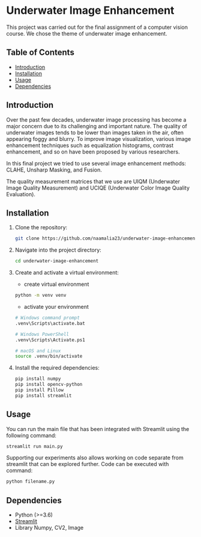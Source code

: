 # Underwater Image Enhancement

This project was carried out for the final assignment of a computer vision course. We chose the theme of underwater image enhancement.

## Table of Contents

- [Introduction](#introduction)
- [Installation](#installation)
- [Usage](#usage)
- [Dependencies](#dependencies)

## Introduction

Over the past few decades, underwater image processing has become a major concern due to its challenging and important nature. The quality of underwater images tends to be lower than images taken in the air, often appearing foggy and blurry. To improve image visualization, various image enhancement techniques such as equalization
histograms, contrast enhancement, and so on have been proposed by various researchers.

In this final project we tried to use several image enhancement methods: CLAHE, Unsharp Masking, and Fusion.

The quality measurement matrices that we use are UIQM (Underwater Image Quality Measurement) and UCIQE (Underwater Color Image Quality Evaluation).

## Installation

1. Clone the repository:

    ```bash
    git clone https://github.com/naamalia23/underwater-image-enhancement.git
    ```

2. Navigate into the project directory:

    ```bash
    cd underwater-image-enhancement
    ```

3. Create and activate a virtual environment:

    * create virtual environment
    ```bash
    python -m venv venv
    ```
    
    * activate your environment
    ```bash
    # Windows command prompt
    .venv\Scripts\activate.bat

    # Windows PowerShell
    .venv\Scripts\Activate.ps1

    # macOS and Linux
    source .venv/bin/activate
    ```

4. Install the required dependencies:

    ```bash
    pip install numpy
    pip install opencv-python
    pip install Pillow
    pip install streamlit
    ```

## Usage

You can run the main file that has been integrated with Streamlit using the following command:

```bash
streamlit run main.py
```

Supporting our experiments also allows working on code separate from streamlit that can be explored further. Code can be executed with command:

```bash
python filename.py
```

## Dependencies

- Python (>=3.6)
- [Streamlit](https://streamlit.io/)
- Library Numpy, CV2, Image
